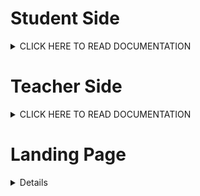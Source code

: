 # Student Side

 <details>

<summary>CLICK HERE TO READ DOCUMENTATION</summary>

## How to login

## The Unit Tracker

## How to generate a unit submission code

</details>


# Teacher Side

 <details>

<summary>CLICK HERE TO READ DOCUMENTATION</summary>

## How to accept units

## How to reject units

## How to see the last submitted date

</details>

# Landing Page
<details>

## Founders

## Login
 
</details>
